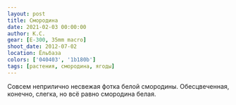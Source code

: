 ```yaml
---
layout: post
title: Смородина
date: 2021-02-03 00:00:00
author: К.С.
gear: [E-300, 35mm macro]
shoot_date: 2012-07-02
location: Ёльбаза
colors: ['040403', '1b180b']
tags: [растения, смородина, ягоды]
---
```

Совсем неприлично несвежая фотка белой смородины. Обесцвеченная, конечно, слегка, но всё равно смородина белая.
